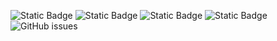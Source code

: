 ![Static Badge](https://img.shields.io/badge/blacklists-60-000000) ![Static Badge](https://img.shields.io/badge/blacklisted-2849499-cc0000) ![Static Badge](https://img.shields.io/badge/whitelisted-2245-00CC00) ![Static Badge](https://img.shields.io/badge/streaming_blacklist-28107-000000) ![GitHub issues](https://img.shields.io/github/issues/fabriziosalmi/blacklists)
